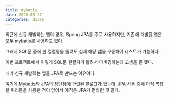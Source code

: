 ```yaml
---
title: mybatis
date: 2020-08-27
categories: diary
---
```

최근에 신규 개발하는 앱의 경우, Spring JPA를 주로 사용하지만, 기존에 개발된 앱은 모두 mybatis를 사용하고 있다.

그래서 SQL문 중에 한 컬럼명을 틀려도 실제 해당 앱을 구동해야 테스트가 가능하다.

이번 프로젝트에서 이렇게 SQL문 한글자가 틀려서 디버깅하는데 고생을 좀 했다.

내가 신규 개발하는 앱을 JPA로 만드는 이유이다.

[여기]에 Mybatis와 JPA의 장단점에 관련된 블로그가 있는데, JPA 사용 중에 아직 복잡한 쿼리문을 사용한 적이 없어서 아직은 JPA가 편리한 것 같다.

[여기]: https://lion-king.tistory.com/entry/MybatisJPA-Mybatis-VS-JPA-%EC%9E%A5%EB%8B%A8%EC%A0%90%EC%9D%80-%EB%AC%B4%EC%97%87%EC%9D%BC%EA%B9%8C

